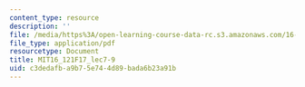 ```yaml
---
content_type: resource
description: ''
file: /media/https%3A/open-learning-course-data-rc.s3.amazonaws.com/16-121-analytical-subsonic-aerodynamics-fall-2017/c3dedafba9b75e744d89bada6b23a91b_MIT16_121F17_lec7-9.pdf
file_type: application/pdf
resourcetype: Document
title: MIT16_121F17_lec7-9
uid: c3dedafb-a9b7-5e74-4d89-bada6b23a91b
---
```

